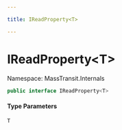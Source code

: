 ```yaml
---

title: IReadProperty<T>

---
```


# IReadProperty\<T\>

Namespace: MassTransit.Internals

```csharp
public interface IReadProperty<T>
```

#### Type Parameters

`T`<br/>
